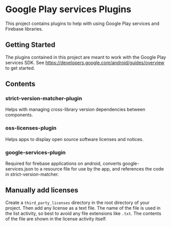 # Google Play services Plugins

This project contains plugins to help with using Google Play services and
Firebase libraries.

## Getting Started

The plugins contained in this project are meant to work with the Google Play
services SDK. See https://developers.google.com/android/guides/overview to
get started.

## Contents

### strict-version-matcher-plugin

Helps with managing cross-library version dependencies between components.

### oss-licenses-plugin

Helps apps to display open source software licenses and notices.

### google-services-plugin

Required for firebase applications on android, converts google-services.json to a resource file for use by the app, and references the code in strict-version-matcher.

## Manually add licenses

Create a `third_party_licenses` directory in the root directory of your project. Then add any license as a text file.
The name of the file is used in the list activity, so best to avoid any file extensions like `.txt`. The contents of
the file are shown in the license activity itself.
